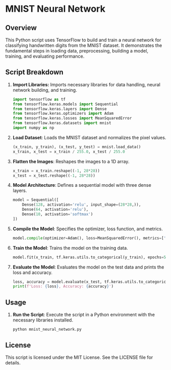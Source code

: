 # MNIST Neural Network

## Overview
This Python script uses TensorFlow to build and train a neural network for classifying handwritten digits from the MNIST dataset. It demonstrates the fundamental steps in loading data, preprocessing, building a model, training, and evaluating performance.

## Script Breakdown
1. **Import Libraries:**
   Imports necessary libraries for data handling, neural network building, and training.
   ```python
   import tensorflow as tf
   from tensorflow.keras.models import Sequential
   from tensorflow.keras.layers import Dense
   from tensorflow.keras.optimizers import Adam
   from tensorflow.keras.losses import MeanSquaredError
   from tensorflow.keras.datasets import mnist
   import numpy as np
   ```

2. **Load Dataset**: Loads the MNIST dataset and normalizes the pixel values.
   ```python
   (x_train, y_train), (x_test, y_test) = mnist.load_data()
   x_train, x_test = x_train / 255.0, x_test / 255.0
   ```

3. **Flatten the Images**: Reshapes the images to a 1D array.
   ```python
   x_train = x_train.reshape((-1, 28*28))
   x_test = x_test.reshape((-1, 28*28))
   ```
   
4. **Model Architecture**: Defines a sequential model with three dense layers.
   ```python
   model = Sequential([
       Dense(128, activation='relu', input_shape=(28*28,)),
       Dense(64, activation='relu'),
       Dense(10, activation='softmax')
   ])
   ```
   
5. **Compile the Model**: Specifies the optimizer, loss function, and metrics.
   ```python
   model.compile(optimizer=Adam(), loss=MeanSquaredError(), metrics=['accuracy'])
   ```
   
6. **Train the Model**: Trains the model on the training data.
   ```python
   model.fit(x_train, tf.keras.utils.to_categorical(y_train), epochs=5, batch_size=32)
   ```
   
7. **Evaluate the Model**: Evaluates the model on the test data and prints the loss and accuracy.
   ```python
   loss, accuracy = model.evaluate(x_test, tf.keras.utils.to_categorical(y_test))
   print(f'Loss: {loss}, Accuracy: {accuracy}')
   ```

## Usage

1. **Run the Script**: Execute the script in a Python environment with the necessary libraries installed.
   ```batch
   python mnist_neural_network.py

   ```

## License
This script is licensed under the MIT License. See the LICENSE file for details.


